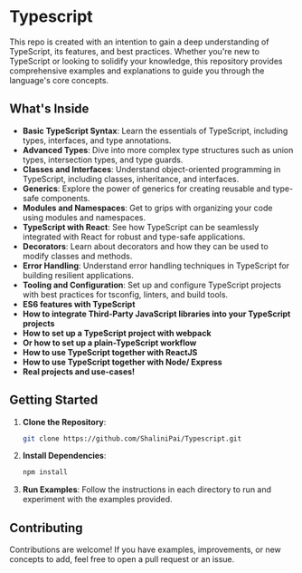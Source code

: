 # Typescript
This repo is created with an intention to gain a deep understanding of TypeScript, its features, and best practices. Whether you're new to TypeScript or looking to solidify your knowledge, this repository provides comprehensive examples and explanations to guide you through the language's core concepts.

## What's Inside

- **Basic TypeScript Syntax**: Learn the essentials of TypeScript, including types, interfaces, and type annotations.
- **Advanced Types**: Dive into more complex type structures such as union types, intersection types, and type guards.
- **Classes and Interfaces**: Understand object-oriented programming in TypeScript, including classes, inheritance, and interfaces.
- **Generics**: Explore the power of generics for creating reusable and type-safe components.
- **Modules and Namespaces**: Get to grips with organizing your code using modules and namespaces.
- **TypeScript with React**: See how TypeScript can be seamlessly integrated with React for robust and type-safe applications.
- **Decorators**: Learn about decorators and how they can be used to modify classes and methods.
- **Error Handling**: Understand error handling techniques in TypeScript for building resilient applications.
- **Tooling and Configuration**: Set up and configure TypeScript projects with best practices for tsconfig, linters, and build tools.
- **ES6 features with TypeScript**
- **How to integrate Third-Party JavaScript libraries into your TypeScript projects**
- **How to set up a TypeScript project with webpack**
- **Or how to set up a plain-TypeScript workflow**
- **How to use TypeScript together with ReactJS**
- **How to use TypeScript together with Node/ Express**
- **Real projects and use-cases!**

## Getting Started

1. **Clone the Repository**: 
    ```bash
    git clone https://github.com/ShaliniPai/Typescript.git
    ```

2. **Install Dependencies**: 
    ```bash
    npm install
    ```

3. **Run Examples**: 
    Follow the instructions in each directory to run and experiment with the examples provided.

## Contributing

Contributions are welcome! If you have examples, improvements, or new concepts to add, feel free to open a pull request or an issue.
